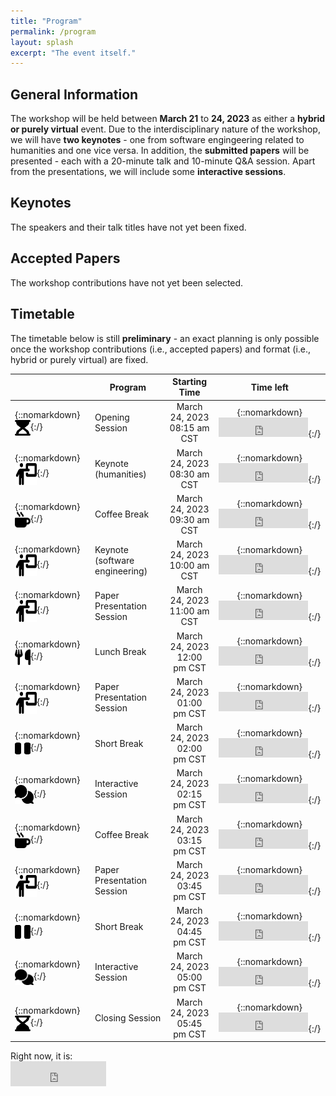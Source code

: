 ```yaml
---
title: "Program"
permalink: /program
layout: splash
excerpt: "The event itself."
---
```


<script src="https://momentjs.com/downloads/moment-with-locales.js"></script>
<script src="https://momentjs.com/downloads/moment-timezone-with-data-10-year-range.js"></script>


## General Information

The workshop will be held between **March 21** to **24, 2023** as either a **hybrid or purely virtual** event. 
Due to the interdisciplinary nature of the workshop, we will have **two keynotes** - one from software engingeering related to humanities and one vice versa. 
In addition, the **submitted papers** will be presented - each with a 20-minute talk and 10-minute Q&A session.
Apart from the presentations, we will include some **interactive sessions**.

## Keynotes

The speakers and their talk titles have not yet been fixed.

## Accepted Papers

The workshop contributions have not yet been selected.

## Timetable

The timetable below is still **preliminary** - an exact planning is only possible once the workshop contributions (i.e., accepted papers) and format (i.e., hybrid or purely virtual) are fixed.

| 	          																	| Program			| Starting Time   		  | Time left |
|-------------------------------------------------------------------------------------------------------------------------------------------------------|-------------------------------|:-------------------------------:|:---------:|
| {::nomarkdown}<img src="assets/images/icon_start.svg" style="vertical-align: middle;" width="25" height="25" class="filter-grey">{:/} 		| Opening Session               | March 24, 2023<br/>08:15 am CST | {::nomarkdown}<iframe src="https://free.timeanddate.com/countdown/i8kw8hfh/n754/cf12/cm0/cu3/ct5/cs1/ca0/co0/cr0/ss0/cac3d4144/cpc3d4144/pcfff/tcfff/fs100/szw320/szh135/iso2023-03-24T08:15:00" allowtransparency="true" frameborder="0" width="143" height="31"></iframe>{:/} |
| {::nomarkdown}<img src="assets/images/icon_presentation.svg" style="vertical-align: middle;" width="35" height="35" class="filter-grey">{:/}  	| Keynote (humanities)         	| March 24, 2023<br/>08:30 am CST | {::nomarkdown}<iframe src="https://free.timeanddate.com/countdown/i8kw8hfh/n754/cf12/cm0/cu3/ct5/cs1/ca0/co0/cr0/ss0/cac3d4144/cpc3d4144/pcfff/tcfff/fs100/szw320/szh135/iso2023-03-24T08:30:00" allowtransparency="true" frameborder="0" width="143" height="31"></iframe>{:/} |
| {::nomarkdown}<img src="assets/images/icon_coffee.svg" style="vertical-align: middle;" width="25" height="25" class="filter-grey">{:/} 		| Coffee Break		        | March 24, 2023<br/>09:30 am CST | {::nomarkdown}<iframe src="https://free.timeanddate.com/countdown/i8kw8hfh/n754/cf12/cm0/cu3/ct5/cs1/ca0/co0/cr0/ss0/cac3d4144/cpc3d4144/pcfff/tcfff/fs100/szw320/szh135/iso2023-03-24T09:30:00" allowtransparency="true" frameborder="0" width="143" height="31"></iframe>{:/} |
| {::nomarkdown}<img src="assets/images/icon_presentation.svg" style="vertical-align: middle;" width="35" height="35" class="filter-grey">{:/}   	| Keynote (software engineering)| March 24, 2023<br/>10:00 am CST | {::nomarkdown}<iframe src="https://free.timeanddate.com/countdown/i8kw8hfh/n754/cf12/cm0/cu3/ct5/cs1/ca0/co0/cr0/ss0/cac3d4144/cpc3d4144/pcfff/tcfff/fs100/szw320/szh135/iso2023-03-24T10:00:00" allowtransparency="true" frameborder="0" width="143" height="31"></iframe>{:/} |
| {::nomarkdown}<img src="assets/images/icon_presentation.svg" style="vertical-align: middle;" width="35" height="35" class="filter-grey">{:/}   	| Paper Presentation Session	| March 24, 2023<br/>11:00 am CST | {::nomarkdown}<iframe src="https://free.timeanddate.com/countdown/i8kw8hfh/n754/cf12/cm0/cu3/ct5/cs1/ca0/co0/cr0/ss0/cac3d4144/cpc3d4144/pcfff/tcfff/fs100/szw320/szh135/iso2023-03-24T11:00:00" allowtransparency="true" frameborder="0" width="143" height="31"></iframe>{:/} |
| {::nomarkdown}<img src="assets/images/icon_lunch.svg" style="vertical-align: middle;" width="25" height="25" class="filter-grey">{:/} 		| Lunch Break			| March 24, 2023<br/>12:00 pm CST | {::nomarkdown}<iframe src="https://free.timeanddate.com/countdown/i8kw8hfh/n754/cf12/cm0/cu3/ct5/cs1/ca0/co0/cr0/ss0/cac3d4144/cpc3d4144/pcfff/tcfff/fs100/szw320/szh135/iso2023-03-24T12:00:00" allowtransparency="true" frameborder="0" width="143" height="31"></iframe>{:/} |
| {::nomarkdown}<img src="assets/images/icon_presentation.svg" style="vertical-align: middle;" width="35" height="35" class="filter-grey">{:/}   	| Paper Presentation Session	| March 24, 2023<br/>01:00 pm CST | {::nomarkdown}<iframe src="https://free.timeanddate.com/countdown/i8kw8hfh/n754/cf12/cm0/cu3/ct5/cs1/ca0/co0/cr0/ss0/cac3d4144/cpc3d4144/pcfff/tcfff/fs100/szw320/szh135/iso2023-03-24T13:00:00" allowtransparency="true" frameborder="0" width="143" height="31"></iframe>{:/} |
| {::nomarkdown}<img src="assets/images/icon_pause.svg" style="vertical-align: middle;" width="25" height="25" class="filter-grey">{:/} 		| Short Break			| March 24, 2023<br/>02:00 pm CST | {::nomarkdown}<iframe src="https://free.timeanddate.com/countdown/i8kw8hfh/n754/cf12/cm0/cu3/ct5/cs1/ca0/co0/cr0/ss0/cac3d4144/cpc3d4144/pcfff/tcfff/fs100/szw320/szh135/iso2023-03-24T14:00:00" allowtransparency="true" frameborder="0" width="143" height="31"></iframe>{:/} |
| {::nomarkdown}<img src="assets/images/icon_chat.svg" style="vertical-align: middle;" width="30" height="30" class="filter-grey">{:/} 			| Interactive Session		| March 24, 2023<br/>02:15 pm CST | {::nomarkdown}<iframe src="https://free.timeanddate.com/countdown/i8kw8hfh/n754/cf12/cm0/cu3/ct5/cs1/ca0/co0/cr0/ss0/cac3d4144/cpc3d4144/pcfff/tcfff/fs100/szw320/szh135/iso2023-03-24T14:15:00" allowtransparency="true" frameborder="0" width="143" height="31"></iframe>{:/} |
| {::nomarkdown}<img src="assets/images/icon_coffee.svg" style="vertical-align: middle;" width="25" height="25" class="filter-grey">{:/} 		| Coffee Break		       	| March 24, 2023<br/>03:15 pm CST | {::nomarkdown}<iframe src="https://free.timeanddate.com/countdown/i8kw8hfh/n754/cf12/cm0/cu3/ct5/cs1/ca0/co0/cr0/ss0/cac3d4144/cpc3d4144/pcfff/tcfff/fs100/szw320/szh135/iso2023-03-24T15:15:00" allowtransparency="true" frameborder="0" width="143" height="31"></iframe>{:/} |
| {::nomarkdown}<img src="assets/images/icon_presentation.svg" style="vertical-align: middle;" width="35" height="35" class="filter-grey">{:/}   	| Paper Presentation Session	| March 24, 2023<br/>03:45 pm CST | {::nomarkdown}<iframe src="https://free.timeanddate.com/countdown/i8kw8hfh/n754/cf12/cm0/cu3/ct5/cs1/ca0/co0/cr0/ss0/cac3d4144/cpc3d4144/pcfff/tcfff/fs100/szw320/szh135/iso2023-03-24T15:45:00" allowtransparency="true" frameborder="0" width="143" height="31"></iframe>{:/} |
| {::nomarkdown}<img src="assets/images/icon_pause.svg" style="vertical-align: middle;" width="25" height="30" class="filter-grey">{:/} 		| Short Break			| March 24, 2023<br/>04:45 pm CST | {::nomarkdown}<iframe src="https://free.timeanddate.com/countdown/i8kw8hfh/n754/cf12/cm0/cu3/ct5/cs1/ca0/co0/cr0/ss0/cac3d4144/cpc3d4144/pcfff/tcfff/fs100/szw320/szh135/iso2023-03-24T16:45:00" allowtransparency="true" frameborder="0" width="143" height="31"></iframe>{:/} |
| {::nomarkdown}<img src="assets/images/icon_chat.svg" style="vertical-align: middle;" width="30" height="25" class="filter-grey">{:/} 			| Interactive Session		| March 24, 2023<br/>05:00 pm CST | {::nomarkdown}<iframe src="https://free.timeanddate.com/countdown/i8kw8hfh/n754/cf12/cm0/cu3/ct5/cs1/ca0/co0/cr0/ss0/cac3d4144/cpc3d4144/pcfff/tcfff/fs100/szw320/szh135/iso2023-03-24T17:00:00" allowtransparency="true" frameborder="0" width="143" height="31"></iframe>{:/} |
| {::nomarkdown}<img src="assets/images/icon_end.svg" style="vertical-align: middle;" width="25" height="25" class="filter-grey">{:/} 			| Closing Session		| March 24, 2023<br/>05:45 pm CST | {::nomarkdown}<iframe src="https://free.timeanddate.com/countdown/i8kw8hfh/n754/cf12/cm0/cu3/ct5/cs1/ca0/co0/cr0/ss0/cac3d4144/cpc3d4144/pcfff/tcfff/fs100/szw320/szh135/iso2023-03-24T17:45:00" allowtransparency="true" frameborder="0" width="143" height="31"></iframe>{:/} |

<p>Right now, it is:<br/>
<iframe src="https://free.timeanddate.com/clock/i8kw6nbv/n754/fs16/fcfff/tc3d4144/ftb/bac3d4144/tt0/tw0/td2/th2/ta1/tb4" frameborder="0" width="153" height="40"></iframe>
</p>
